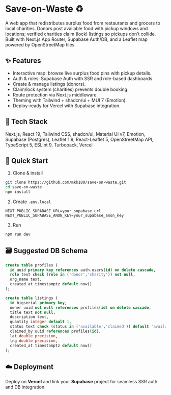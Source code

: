 # Save-on-Waste ♻️
A web app that redistributes surplus food from restaurants and grocers to local charities. Donors post available food with pickup windows and locations; verified charities claim (lock) listings so pickups don’t collide. Built with Next.js App Router, Supabase Auth/DB, and a Leaflet map powered by OpenStreetMap tiles.

## ✨ Features
- Interactive map: browse live surplus food pins with pickup details.
- Auth & roles: Supabase Auth with SSR and role-based dashboards.
- Create & manage listings (donors).
- Claim/lock system (charities) prevents double booking.
- Route protection via Next.js middleware.
- Theming with Tailwind + shadcn/ui + MUI 7 (Emotion).
- Deploy-ready for Vercel with Supabase integration.

## 🧱 Tech Stack
Next.js, React 19, Tailwind CSS, shadcn/ui, Material UI v7, Emotion, Supabase (Postgres), Leaflet 1.9, React-Leaflet 5, OpenStreetMap API, TypeScript 5, ESLint 9, Turbopack, Vercel

## 🚀 Quick Start
1. Clone & install
```bash
git clone https://github.com/mkk100/save-on-waste.git
cd save-on-waste
npm install
```

2. Create `.env.local`
```
NEXT_PUBLIC_SUPABASE_URL=your_supabase_url
NEXT_PUBLIC_SUPABASE_ANON_KEY=your_supabase_anon_key
```

3. Run
```bash
npm run dev
```

## 🗃️ Suggested DB Schema
```sql
create table profiles (
  id uuid primary key references auth.users(id) on delete cascade,
  role text check (role in ('donor','charity')) not null,
  org_name text,
  created_at timestamptz default now()
);

create table listings (
  id bigserial primary key,
  owner uuid not null references profiles(id) on delete cascade,
  title text not null,
  description text,
  quantity integer default 1,
  status text check (status in ('available','claimed')) default 'available',
  claimed_by uuid references profiles(id),
  lat double precision,
  lng double precision,
  created_at timestamptz default now()
);
```

## ☁️ Deployment
Deploy on **Vercel** and link your **Supabase** project for seamless SSR auth and DB integration.

